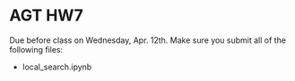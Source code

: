 # AGT HW7

Due before class on Wednesday, Apr. 12th. Make sure you submit all of the following files:
* local_search.ipynb
